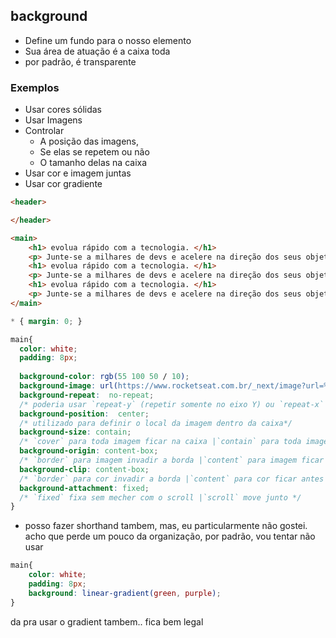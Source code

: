 ## background

- Define um fundo para o nosso elemento
- Sua área de atuação é a caixa toda
- por padrão, é transparente

### Exemplos

- Usar cores sólidas
- Usar Imagens
- Controlar
    - A posição das imagens,
    - Se elas se repetem ou não
    - O tamanho delas na caixa
- Usar cor e imagem juntas
- Usar cor gradiente
```html
<header>

</header>

<main>
    <h1> evolua rápido com a tecnologia. </h1>
    <p> Junte-se a milhares de devs e acelere na direção dos seus objetivos.</p>
    <h1> evolua rápido com a tecnologia. </h1>
    <p> Junte-se a milhares de devs e acelere na direção dos seus objetivos.</p>
    <h1> evolua rápido com a tecnologia. </h1>
    <p> Junte-se a milhares de devs e acelere na direção dos seus objetivos.</p>
</main>
```
```css
* { margin: 0; }

main{
  color: white;
  padding: 8px;
  
  background-color: rgb(55 100 50 / 10);
  background-image: url(https://www.rocketseat.com.br/_next/image?url=%2Fassets%2Ficons%2Fbusiness.svg&w=96&q=100);
  background-repeat:  no-repeat; 
  /* poderia usar `repeat-y` (repetir somente no eixo Y) ou `repeat-x` (repetir somente no eixo x)*/
  background-position:  center;
  /* utilizado para definir o local da imagem dentro da caixa*/
  background-size: contain; 
  /* `cover` para toda imagem ficar na caixa |`contain` para toda imagem ficar no tamanho da caixa |`100%` para definir porcentagem do tamanho da caixa | posso ainda usar `100% 50%` mas a imagem vai ficar "esticada"*/
  background-origin: content-box;
  /* `border` para imagem invadir a borda |`content` para imagem ficar antes da borda |`padding` para imagem ficar um pouco antes da borda */
  background-clip: content-box;
  /* `border` para cor invadir a borda |`content` para cor ficar antes da borda |`padding` para cor ficar um pouco antes da borda */
  background-attachment: fixed;
  /* `fixed` fixa sem mecher com o scroll |`scroll` move junto */
}
```

* posso fazer shorthand tambem, mas, eu particularmente não gostei. acho que perde um pouco da organização, por padrão, vou tentar não usar

```css
main{
    color: white;
    padding: 8px;
    background: linear-gradient(green, purple);
}
```
da pra usar o gradient tambem..
fica bem legal